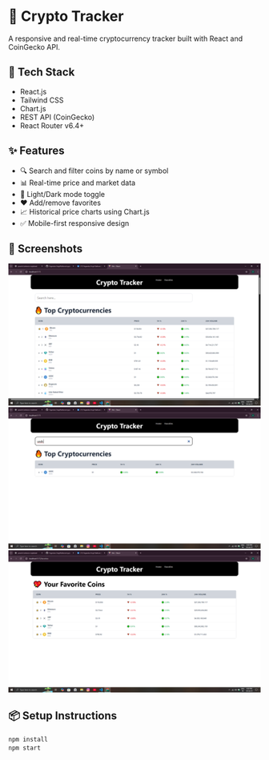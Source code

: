 # 🧮 Crypto Tracker

A responsive and real-time cryptocurrency tracker built with React and CoinGecko API.

## 🔧 Tech Stack
- React.js
- Tailwind CSS
- Chart.js
- REST API (CoinGecko)
- React Router v6.4+

## ✨ Features
- 🔍 Search and filter coins by name or symbol
- 📊 Real-time price and market data
- 🌙 Light/Dark mode toggle
- ❤️ Add/remove favorites
- 📈 Historical price charts using Chart.js
- ✅ Mobile-first responsive design

## 📸 Screenshots
![crypto-tracker-Screenshots](https://github.com/Yogendra-SinghRathore/crypto-tracker/blob/main/Screenshot%20(13).png) <!-- Add a real screenshot URL or delete this line -->
![crypto-tracker-Screenshots](https://github.com/Yogendra-SinghRathore/crypto-tracker/blob/main/Screenshot%20(14).png) <!-- Add a real screenshot URL or delete this line -->
![crypto-tracker-Screenshots](https://github.com/Yogendra-SinghRathore/crypto-tracker/blob/main/Screenshot%20(15).png) <!-- Add a real screenshot URL or delete this line -->

## 📦 Setup Instructions
```bash
npm install
npm start

